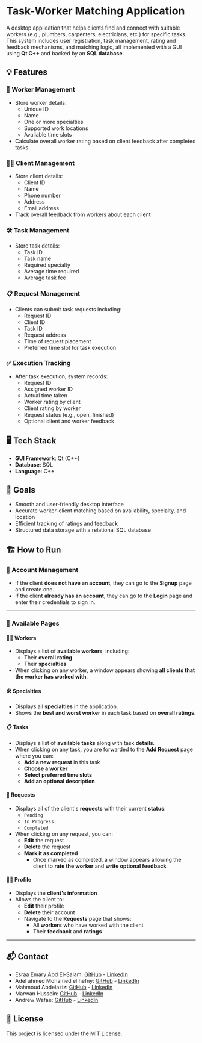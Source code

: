 # Task-Worker Matching Application

A desktop application that helps clients find and connect with suitable workers (e.g., plumbers, carpenters, electricians, etc.) for specific tasks. This system includes user registration, task management, rating and feedback mechanisms, and matching logic, all implemented with a GUI using **Qt C++** and backed by an **SQL database**.

## 💡 Features

### 👷 Worker Management
- Store worker details:
  - Unique ID
  - Name
  - One or more specialties
  - Supported work locations
  - Available time slots
- Calculate overall worker rating based on client feedback after completed tasks

### 🧑‍💼 Client Management
- Store client details:
  - Client ID
  - Name
  - Phone number
  - Address
  - Email address
- Track overall feedback from workers about each client

### 🛠️ Task Management
- Store task details:
  - Task ID
  - Task name
  - Required specialty
  - Average time required
  - Average task fee

### 📋 Request Management
- Clients can submit task requests including:
  - Request ID
  - Client ID
  - Task ID
  - Request address
  - Time of request placement
  - Preferred time slot for task execution

### ✅ Execution Tracking
- After task execution, system records:
  - Request ID
  - Assigned worker ID
  - Actual time taken
  - Worker rating by client
  - Client rating by worker
  - Request status (e.g., open, finished)
  - Optional client and worker feedback

## 🖥️ Tech Stack

- **GUI Framework**: Qt (C++)
- **Database**: SQL 
- **Language**: C++

## 📌 Goals

- Smooth and user-friendly desktop interface
- Accurate worker-client matching based on availability, specialty, and location
- Efficient tracking of ratings and feedback
- Structured data storage with a relational SQL database

## 🏗️ How to Run

### 👤 Account Management
- If the client **does not have an account**, they can go to the **Signup** page and create one.
- If the client **already has an account**, they can go to the **Login** page and enter their credentials to sign in.

---

### 📄 Available Pages

#### 🧑‍🔧 Workers
- Displays a list of **available workers**, including:
  - Their **overall rating**
  - Their **specialties**
- When clicking on any worker, a window appears showing **all clients that the worker has worked with**.

#### 🛠️ Specialties
- Displays all **specialties** in the application.
- Shows the **best and worst worker** in each task based on **overall ratings**.

#### 📋 Tasks
- Displays a list of **available tasks** along with task **details**.
- When clicking on any task, you are forwarded to the **Add Request** page where you can:
  - **Add a new request** in this task
  - **Choose a worker**
  - **Select preferred time slots**
  - **Add an optional description**

#### 📨 Requests
- Displays all of the client's **requests** with their current **status**: 
  - `Pending`
  - `In Progress`
  - `Completed`
- When clicking on any request, you can:
  - **Edit** the request
  - **Delete** the request
  - **Mark it as completed**
    - Once marked as completed, a window appears allowing the client to **rate the worker** and **write optional feedback**

#### 🙍‍♂️ Profile
- Displays the **client's information**
- Allows the client to:
  - **Edit** their profile
  - **Delete** their account
  - Navigate to the **Requests** page that shows:
    - All **workers** who have worked with the client
    - Their **feedback** and **ratings**

---


## 📬 Contact
- Esraa Emary Abd El-Salam: [GitHub](https://github.com/esraa-emary) - [LinkedIn](https://www.linkedin.com/in/esraa-emary-b372b8303/)
- Adel ahmed Mohamed el hefny: [GitHub](https://github.com/AdelHefny) - [LinkedIn](https://www.linkedin.com/in/adel-hefny-75b6601bb?utm_source=share&utm_campaign=share_via&utm_content=profile&utm_medium=android_app)
- Mahmoud Abdelaziz: [GitHub](https://github.com/Mahmoudabdelaziz-2004) - [LinkedIn](https://www.linkedin.com/in/mahmoud-abdelaziz-240012347?utm_source=share&utm_campaign=share_via&utm_content=profile&utm_medium=android_app)
- Marwan Hussein: [GitHub](https://github.com/Marwan-Hussein) - [LinkedIn](https://www.linkedin.com/in/marawan-hussein-568373314?utm_source=share&utm_campaign=share_via&utm_content=profile&utm_medium=android_app)
- Andrew Wafae: [GitHub](https://github.com/20230069-Andrew) - [LinkedIn]()

## 📜 License
This project is licensed under the MIT License.

